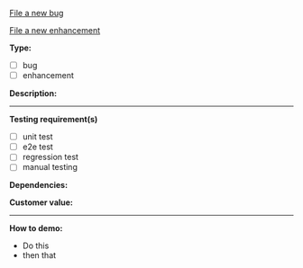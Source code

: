 <!-- Thank you for your contribution! Make sure that `make all test` passes! -->
<!-- Things to consider in your issue:
* Type of issue (enhancement, bug, etc.)
* How to demo or how to reproduce
* Is there customer value in this?
* Make a clear enough description of the issue for everyone to understand why it is an issue
* What type of tests (unit, manual, E2E)
* Dependencies to other issues (external dependencies)
-->

[File a new bug][1]

[File a new enhancement][2]

<!-- Type of issue (enhancement, bug): -->
**Type:**
- [ ] bug
- [ ] enhancement

<!-- Write a clear enough description of the issue for everyone to understand why it is an issue -->
**Description:**
<Description of the enhancement request or bug>

---

<!-- Include the testing requirements we demand for this issue, if any -->
**Testing requirement(s)**
- [ ] unit test
- [ ] e2e test
- [ ] regression test
- [ ] manual testing

<!-- Are there dependencies that need to be done before this can be dealt with? -->
**Dependencies:**


<!-- Is there customer value in this issue? -->
**Customer value:**


---

**How to demo:**

- Do this
- then that


[1]: https://github.com/jobackman/issue-templates/issues/new?template=bug.md&labels=bug
[2]: https://github.com/jobackman/issue-templates/issues/new?template=enhancement.md&labels=enhancement


